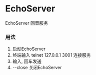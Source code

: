 # EchoServer
EchoServer  回音服务 

### 用法
1. 启动EchoServer
2. 终端输入 telnet 127.0.0.1 3001  连接服务
3. 输入,  回车发送
4. --close 关闭EchoServer
